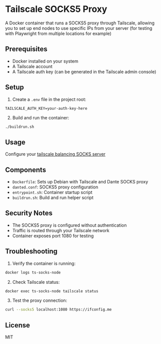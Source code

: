 # Tailscale SOCKS5 Proxy

A Docker container that runs a SOCKS5 proxy through Tailscale, allowing you to set up end nodes to use specific IPs from your server (for testing with Playwright from multiple locations for example)

## Prerequisites

- Docker installed on your system
- A Tailscale account
- A Tailscale auth key (can be generated in the Tailscale admin console)

## Setup

1. Create a `.env` file in the project root:

```env
TAILSCALE_AUTH_KEY=your-auth-key-here
```

2. Build and run the container:

```bash
./buildrun.sh
```

## Usage

Configure your [tailscale balancing SOCKS server](https://github.com/R3D347HR4Y/proxyserver)

## Components

- `Dockerfile`: Sets up Debian with Tailscale and Dante SOCKS proxy
- `danted.conf`: SOCKS5 proxy configuration
- `entrypoint.sh`: Container startup script
- `buildrun.sh`: Build and run helper script

## Security Notes

- The SOCKS5 proxy is configured without authentication
- Traffic is routed through your Tailscale network
- Container exposes port 1080 for testing

## Troubleshooting

1. Verify the container is running:

```bash
docker logs ts-socks-node
```

2. Check Tailscale status:

```bash
docker exec ts-socks-node tailscale status
```

3. Test the proxy connection:

```bash
curl --socks5 localhost:1080 https://ifconfig.me
```

## License

MIT

